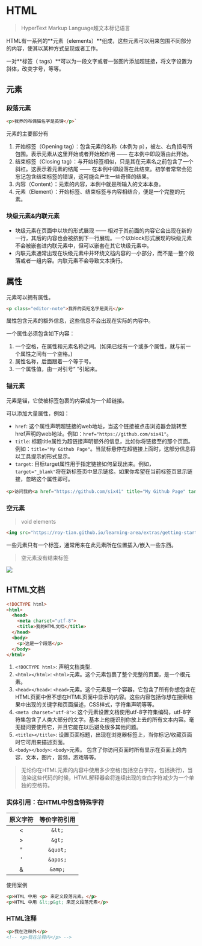 # HTML

> HyperText Markup Language超文本标记语言

HTML有一系列的**元素（elements）**组成，这些元素可以用来包围不同部分的内容，使其以某种方式呈现或者工作。

一对**标签（ tags）**可以为一段文字或者一张图片添加超链接，将文字设置为斜体，改变字号，等等。

## 元素

### 段落元素

```HTML
<p>我养的布偶猫名字是英镑</p>`
```

元素的主要部分有

1. 开始标签（Opening tag）：包含元素的名称（本例为 p），被左、右角括号所包围。表示元素从这里开始或者开始起作用 —— 在本例中即段落由此开始。
2. 结束标签（Closing tag）：与开始标签相似，只是其在元素名之前包含了一个斜杠。这表示着元素的结尾 —— 在本例中即段落在此结束。初学者常常会犯忘记包含结束标签的错误，这可能会产生一些奇怪的结果。
3. 内容（Content）：元素的内容，本例中就是所输入的文本本身。
4. 元素（Element）：开始标签、结束标签与内容相结合，便是一个完整的元素。

### 块级元素&内联元素

- 块级元素在页面中以块的形式展现 —— 相对于其前面的内容它会出现在新的一行，其后的内容也会被挤到下一行展现。一个以block形式展现的块级元素不会被嵌套进内联元素中，但可以嵌套在其它块级元素中。
- 内联元素通常出现在块级元素中并环绕文档内容的一小部分，而不是一整个段落或者一组内容。内联元素不会导致文本换行。

## 属性

元素可以拥有属性。

```HTML
<p class="editor-note">我养的英短名字是美元</p>
```

属性包含元素的额外信息，这些信息不会出现在实际的内容中。

一个属性必须包含如下内容：

1. 一个空格，在属性和元素名称之间。(如果已经有一个或多个属性，就与前一个属性之间有一个空格。)
2. 属性名称，后面跟着一个等于号。
3. 一个属性值，由一对引号“ ”引起来。

### 锚元素

元素<a>是锚，它使被标签包裹的内容成为一个超链接。

可以添加大量属性，例如：

- `href`: 这个属性声明超链接的web地址，当这个链接被点击浏览器会跳转至href声明的web地址。例如：`href="https://github.com/six41"`。
- `title`: 标题title属性为超链接声明额外的信息，比如你将链接至的那个页面。例如：`title="My Github Page"`。当鼠标悬停在超链接上面时，这部分信息将以工具提示的形式显示。
- `target`: 目标target属性用于指定链接如何呈现出来。例如，`target="_blank"`将在新标签页中显示链接。如果你希望在当前标签页显示链接，忽略这个属性即可。

```HTML
<p>访问我的<a href="https://github.com/six41" title="My Github Page" target="_blank">Github</a></p>
```

### 空元素

> void elements

```HTML
<img src="https://roy-tian.github.io/learning-area/extras/getting-started-web/beginner-html-site/images/firefox-icon.png">
```

一些元素只有一个标签，通常用来在此元素所在位置插入/嵌入一些东西。

>空元素没有结束标签

<img src="https://roy-tian.github.io/learning-area/extras/getting-started-web/beginner-html-site/images/firefox-icon.png">

## HTML文档

```HTML
<!DOCTYPE html>
<html>
  <head>
    <meta charset="utf-8">
    <title>我的HTML文档</title>
  </head>
  <body>
    <p>这是一个段落</p>
  </body>
</html>
```

1. `<!DOCTYPE html>`: 声明文档类型. 
2. `<html></html>`: `<html>`元素。这个元素包裹了整个完整的页面，是一个根元素。
3. `<head></head>`: `<head>`元素。这个元素是一个容器，它包含了所有你想包含在HTML页面中但不想在HTML页面中显示的内容。这些内容包括你想在搜索结果中出现的关键字和页面描述，CSS样式，字符集声明等等。
4. `<meta charset="utf-8">`: 这个元素设置文档使用utf-8字符集编码，utf-8字符集包含了人类大部分的文字。基本上他能识别你放上去的所有文本内容。毫无疑问要使用它，并且它能在以后避免很多其他问题。
5. `<title></title>`: 设置页面标题，出现在浏览器标签上，当你标记/收藏页面时它可用来描述页面。
6. `<body></body>`: `<body>`元素。 包含了你访问页面时所有显示在页面上的内容，文本，图片，音频，游戏等等。

> 无论你在HTML元素的内容中使用多少空格(包括空白字符，包括换行)，当渲染这些代码的时候，HTML解释器会将连续出现的空白字符减少为一个单独的空格符。

### 实体引用：在HTML中包含特殊字符

|  原义字符   | 等价字符引用  |
|  :---:  | :----:  |
| <  | `&lt;` |
| >  | `&gt;` |
| "  | `&quot;` |
| '  | `&apos;` |
| &  | `&amp;` |

使用案例

```HTML
<p>HTML 中用 <p> 来定义段落元素。</p>
<p>HTML 中用 &lt;p&gt; 来定义段落元素</p>
```

### HTML注释

```HTML
<p>我在注释外</p>
<!-- <p>我在注释内</p> -->
```